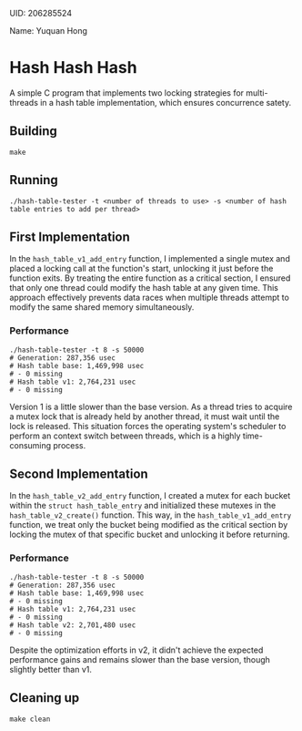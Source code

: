 UID: 206285524

Name: Yuquan Hong

# Hash Hash Hash

A simple C program that implements two locking strategies for multi-threads in a hash table implementation, which ensures concurrence satety.

## Building
```shell
make
```

## Running
```shell
./hash-table-tester -t <number of threads to use> -s <number of hash table entries to add per thread>
```

## First Implementation
In the `hash_table_v1_add_entry` function, I implemented a single mutex and placed a locking call at the function's start, unlocking it just before the function exits. By treating the entire function as a critical section, I ensured that only one thread could modify the hash table at any given time. This approach effectively prevents data races when multiple threads attempt to modify the same shared memory simultaneously.

### Performance
```shell
./hash-table-tester -t 8 -s 50000
# Generation: 287,356 usec
# Hash table base: 1,469,998 usec
# - 0 missing
# Hash table v1: 2,764,231 usec
# - 0 missing
```
Version 1 is a little slower than the base version. As a thread tries to acquire a mutex lock that is already held by another thread, it must wait until the lock is released. This situation forces the operating system's scheduler to perform an context switch between threads, which is a highly time-consuming process.

## Second Implementation
In the `hash_table_v2_add_entry` function, I created a mutex for each bucket within the `struct hash_table_entry` and initialized these mutexes in the `hash_table_v2_create()` function. This way, in the `hash_table_v1_add_entry` function, we treat only the bucket being modified as the critical section by locking the mutex of that specific bucket and unlocking it before returning.

### Performance
```shell
./hash-table-tester -t 8 -s 50000
# Generation: 287,356 usec
# Hash table base: 1,469,998 usec
# - 0 missing
# Hash table v1: 2,764,231 usec
# - 0 missing
# Hash table v2: 2,701,480 usec
# - 0 missing
```

Despite the optimization efforts in v2, it didn't achieve the expected performance gains and remains slower than the base version, though slightly better than v1.

## Cleaning up
```shell
make clean
```
